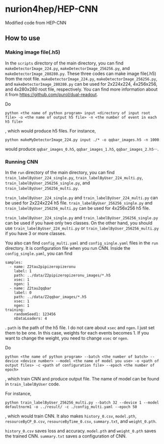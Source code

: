 # nurion4hep/HEP-CNN
Modified code from HEP-CNN

## How to use
### Making image file(.h5)
In the `scripts` directory of the main directory, you can find `makeDetectorImage_224.py`, `makeDetectorImage_256256.py`, and `makeDetectorImage_280280.py`.
These three codes can make image file(.h5) from the root file. `makeDetectorImage_224.py`, `makeDetectorImage_256256.py`, and `makeDetectorImage_280280.py` can be used for 2x224x224, 4x256x256, and 4x280x280 root file, respectively. You can find more information about it from https://github.com/purol/dual-readout.

Do

    python <the name of python program> input <directory of input root file> -o <the name of output h5 file> -n <the number of event in each h5 file>

, which would produce h5 files. For instance,

    python makeMyDetectorImage_224.py input ./* -o qqbar_images.h5 -n 1000

would produce `qqbar_images_0.h5`, `qqbar_images_1.h5`, `qqbar_images_2.h5`···.

### Running CNN
In the `run` directory of the main directory, you can find `train_labelByUser_224_single.py`, `train_labelByUser_224_multi.py`, `train_labelByUser_256256_single.py`, and `train_labelByUser_256256_multi.py`.

`train_labelByUser_224_single.py` and `train_labelByUser_224_multi.py` can be used for 2x224x224 h5 file. `train_labelByUser_256256_single.py` and `train_labelByUser_256256_multi.py` can be used for 4x256x256 h5 file.

`train_labelByUser_224_single.py` and `train_labelByUser_256256_single.py` can be used if you have only two classes. On the other hand, you should use `train_labelByUser_224_multi.py` or `train_labelByUser_256256_multi.py` if you have 3 or more classes.

You also can find `config_multi.yaml` and `config_single.yaml` files in the `run` directory. It is configuration file when you run CNN. Inside the `config_single.yaml`, you can find

    samples:
      - name: Z2tau2pipizeropizeronu
        label: 1
        path: ../data/Z2pipizeropizeronu_images/*.h5
        xsec: 1
        ngen: 1
      - name: Z2tau2qqbar
        label: 0
        path: ../data/Z2qqbar_images/*.h5
        xsec: 1
        ngen: 1
    training:
        randomSeed1: 123456
        nDataLoaders: 4
. `path` is the path of the h5 file. I do not care about `xsec` and `ngen`. I just set them to be one. In this case, weights for each events becomes 1. If you want to change the weight, you need to change `xsec` or `ngen`.

Do

    python <the name of python program> --batch <the number of batch> --device <device number> --model <the name of model you use> -o <path of output files> -c <path of configuration file> --epoch <the number of epoch>

, which train CNN and produce output file. The name of model can be found in `train_labelByUser` code.

For instance,

    python train_labelByUser_256256_multi.py --batch 32 --device 1 --model defaultnorm1 -o ../result/ -c ./config_multi.yaml --epoch 50

, which would train CNN. It also makes `history_0.csv`, `model.pth`, `resourceByCP_0.csv`, `resourceByTime_0.csv`, `summary.txt`, and `weight_0.pth`.

`history_0.csv` saves loss and accuracy. `model.pth` and `weight_0.pth` saves the trained CNN. `summary.txt` saves a configuration of CNN. 
